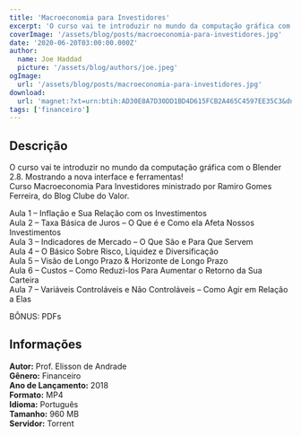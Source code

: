 ```yaml
---
title: 'Macroeconomia para Investidores'
excerpt: 'O curso vai te introduzir no mundo da computação gráfica com o Blender 2.8. Mostrando a nova interface e ferramentas! Curso Macroeconomia Para Investidores ministrado por Ramiro Gomes Ferreira, do Blog Clube do Valor.  Aula 1 – Inflação e Sua Relação com os Investimentos Aula'
coverImage: '/assets/blog/posts/macroeconomia-para-investidores.jpg'
date: '2020-06-20T03:00:00.000Z'
author:
  name: Joe Haddad
  picture: '/assets/blog/authors/joe.jpeg'
ogImage:
  url: '/assets/blog/posts/macroeconomia-para-investidores.jpg'
download:
  url: 'magnet:?xt=urn:btih:AD30E8A7D30DD1BD4D615FCB2A465C4597EE35C3&dn=Macroeconomia%20Para%20Investidores&tr=udp%3a%2f%2ftracker.openbittorrent.com%3a1337%2fannounce&tr=udp%3a%2f%2ftracker.opentrackr.org%3a1337%2fannounce'
tags: ['financeiro']
---
```

<h2>Descrição</h2>
<p></p><p>O curso vai te introduzir no mundo da computação gráfica com o Blender 2.8. Mostrando a nova interface e ferramentas!<br/>Curso Macroeconomia Para Investidores ministrado por Ramiro Gomes Ferreira, do Blog Clube do Valor.</p><p>Aula 1 – Inflação e Sua Relação com os Investimentos<br/>Aula 2 – Taxa Básica de Juros – O Que é e Como ela Afeta Nossos Investimentos<br/>Aula 3 – Indicadores de Mercado – O Que São e Para Que Servem<br/>Aula 4 – O Básico Sobre Risco, Liquidez e Diversificação<br/>Aula 5 – Visão de Longo Prazo &amp; Horizonte de Longo Prazo<br/>Aula 6 – Custos – Como Reduzi-los Para Aumentar o Retorno da Sua Carteira<br/>Aula 7 – Variáveis Controláveis e Não Controláveis – Como Agir em Relação a Elas</p><p>BÔNUS: PDFs</p><h2>Informações</h2><p><strong>Autor:</strong> Prof. Elisson de Andrade<br/><strong>Gênero:</strong> Financeiro<br/><strong>Ano de Lançamento:</strong> 2018<br/><strong>Formato:</strong> MP4<br/><strong>Idioma:</strong> Português<br/><strong>Tamanho:</strong> 960 MB<br/><strong>Servidor:</strong> Torrent</p>